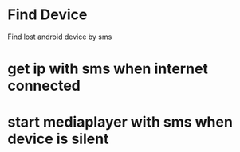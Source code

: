 # Find Device
Find lost android device by sms
# get ip with sms when internet connected
# start mediaplayer with sms when device is silent
